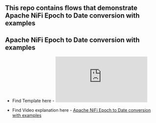 
## This repo contains flows that demonstrate Apache NiFi Epoch to Date conversion with examples


##  Apache NiFi Epoch to Date conversion with examples

- Find Template here - ![NiFi Epoch to Date conversion Template](https://github.com/InsightByte/ApacheNifi/blob/main/NIFI-Epoch-Conversion/template/Epoch_conversion.xml)

- Find Video explanation here - [Apache NiFi Epoch to Date conversion with examples](https://youtu.be/KgBJ8wbzbX0)
